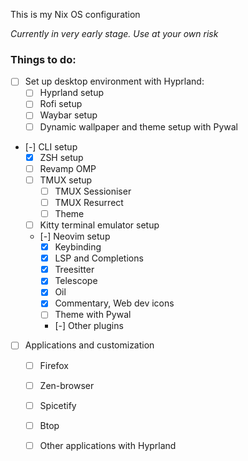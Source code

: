 This is my Nix OS configuration

_Currently in very early stage. Use at your own risk_

### Things to do:

- [ ] Set up desktop environment with Hyprland:
    - [ ] Hyprland setup
    - [ ] Rofi setup
    - [ ] Waybar setup
    - [ ] Dynamic wallpaper and theme setup with Pywal
- [-] CLI setup
    - [x] ZSH setup
    - [ ] Revamp OMP
    - [ ] TMUX setup
        - [ ] TMUX Sessioniser
        - [ ] TMUX Resurrect
        - [ ] Theme
    - [ ] Kitty terminal emulator setup
    - [-] Neovim setup
        - [x] Keybinding
        - [x] LSP and Completions
        - [x] Treesitter
        - [x] Telescope
        - [x] Oil
        - [x] Commentary, Web dev icons
        - [ ] Theme with Pywal
        - [-] Other plugins
- [ ] Applications and customization
    - [ ] Firefox
    - [ ] Zen-browser
    - [ ] Spicetify
    - [ ] Btop
    - [ ] Other applications with Hyprland

